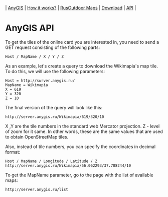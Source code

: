 | [AnyGIS][01] | [How it works?][02] | [RusOutdoor Maps][03] | [Download][04] | [API][05] |


[01]: http://www.anygis.ru/index_en
[02]: http://www.anygis.ru/Web/Html/Description_en
[03]: http://www.anygis.ru/Web/Html/RusOutdoor_en
[04]: http://www.anygis.ru/Web/Html/DownloadPage_en
[05]: http://www.anygis.ru/Web/Html/Api_en



# AnyGIS API

To get the tiles of the online card you are interested in, you need to send a GET request consisting of the following parts:

```
Host / MapName / X / Y / Z
```

As an example, let's create a query to download the Wikimapia's map tile. To do this, we will use the following parameters:

```
Host = http://swrver.anygis.ru/
MapName = Wikimapia
X = 619
Y = 320
Z = 10
```

The final version of the query will look like this:

```
http://server.anygis.ru/Wikimapia/619/320/10
```

X ,Y are the tile numbers in the standard web Mercator projection. Z - level of zoom for it same. In other words, these are the same values that are used to obtain OpenStreetMap tiles.

Also, instead of tile numbers, you can specify the coordinates in decimal format:

```
Host / MapName / Longitude / Latitude / Z
http://server.anygis.ru/Wikimapia/56.062293/37.708244/10
```


To get the MapName parameter, go to the page with the list of available maps:

```
http://server.anygis.ru/list
```

